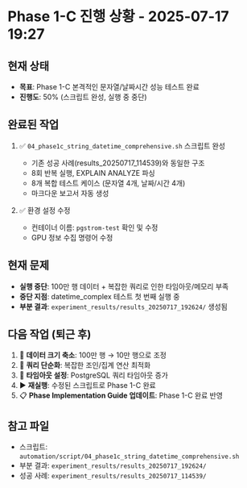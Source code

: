# Phase 1-C 진행 상황 - 2025-07-17 19:27

## 현재 상태
- **목표**: Phase 1-C 본격적인 문자열/날짜시간 성능 테스트 완료
- **진행도**: 50% (스크립트 완성, 실행 중 중단)

## 완료된 작업
1. ✅ `04_phase1c_string_datetime_comprehensive.sh` 스크립트 완성
   - 기존 성공 사례(results_20250717_114539)와 동일한 구조
   - 8회 반복 실행, EXPLAIN ANALYZE 파싱
   - 8개 복합 테스트 케이스 (문자열 4개, 날짜/시간 4개)
   - 마크다운 보고서 자동 생성

2. ✅ 환경 설정 수정
   - 컨테이너 이름: `pgstrom-test` 확인 및 수정
   - GPU 정보 수집 명령어 수정

## 현재 문제
- **실행 중단**: 100만 행 데이터 + 복잡한 쿼리로 인한 타임아웃/메모리 부족
- **중단 지점**: datetime_complex 테스트 첫 번째 실행 중
- **부분 결과**: `experiment_results/results_20250717_192624/` 생성됨

## 다음 작업 (퇴근 후)
1. 🔧 **데이터 크기 축소**: 100만 행 → 10만 행으로 조정
2. 🔧 **쿼리 단순화**: 복잡한 조인/집계 연산 최적화
3. 🔧 **타임아웃 설정**: PostgreSQL 쿼리 타임아웃 증가
4. ▶️ **재실행**: 수정된 스크립트로 Phase 1-C 완료
5. 📋 **Phase Implementation Guide 업데이트**: Phase 1-C 완료 반영

## 참고 파일
- 스크립트: `automation/script/04_phase1c_string_datetime_comprehensive.sh`
- 부분 결과: `experiment_results/results_20250717_192624/`
- 성공 사례: `experiment_results/results_20250717_114539/`
